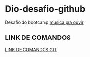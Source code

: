 # Dio-desafio-github
Desafio do bootcamp
[musica pra ouvir](https://www.youtube.com/watch?v=Pen8YbuUTlw&list=RD48Lrud3Bxpc&index=25)  

## LINK DE COMANDOS

[LINK DE COMANDOS GIT](https://gist.github.com/leocomelli/2545add34e4fec21ec16)

